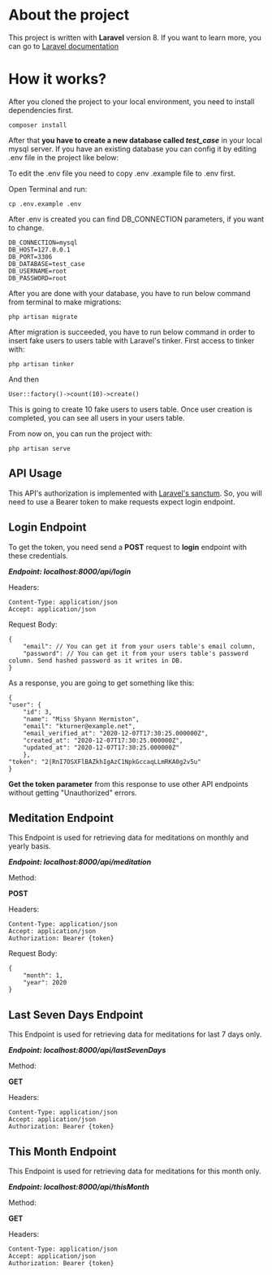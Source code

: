 # About the project

This project is written with **Laravel** version 8. If you want to learn more, you can go to [Laravel documentation](https://laravel.com/docs/8.x)


# How it works?

After you cloned the project to your local environment, you need to install dependencies first. 

    composer install

After that **you have to create a new database called *test_case*** in your local mysql server. If you have an existing database you can config it by editing .env file in the project like below:

To edit the .env file you need to copy .env .example file to .env first.

Open Terminal and run:

    cp .env.example .env

After .env is created you can find DB_CONNECTION parameters, if you want to change.

    DB_CONNECTION=mysql
	DB_HOST=127.0.0.1
	DB_PORT=3306
	DB_DATABASE=test_case
	DB_USERNAME=root
	DB_PASSWORD=root
After you are done with your database, you have to run below command from terminal to make migrations:

    php artisan migrate
After migration is succeeded, you have to run below command in order to insert fake users to users table with Laravel's tinker.
First access to tinker with:

    php artisan tinker

And then

    User::factory()->count(10)->create()

This is going to create 10 fake users to users table.
Once user creation is completed, you can see all users in your users table.

From now on, you can run the project with:

    php artisan serve

## API Usage

This API's authorization is implemented with [Laravel's sanctum](https://laravel.com/docs/8.x/sanctum). So, you will need to use a Bearer token to make requests expect login endpoint.

## Login Endpoint
To get the token, you need send a **POST** request to **login** endpoint with these credentials.

***Endpoint: localhost:8000/api/login***

Headers:

    Content-Type: application/json
    Accept: application/json

Request Body:

    {
        "email": // You can get it from your users table's email column,
        "password": // You can get it from your users table's password column. Send hashed password as it writes in DB.
    }

As a response, you are going to get something like this:

    {
    "user": {
	    "id": 3,
	    "name": "Miss Shyann Hermiston",
	    "email": "kturner@example.net",
	    "email_verified_at": "2020-12-07T17:30:25.000000Z",
	    "created_at": "2020-12-07T17:30:25.000000Z",
	    "updated_at": "2020-12-07T17:30:25.000000Z"
	    },
    "token": "2|RnI7OSXFlBAZkhIgAzC1NpkGccaqLLmRKA0g2v5u"
    }

**Get the token parameter** from this response to use other API endpoints without getting "Unauthorized" errors.

## Meditation Endpoint

This Endpoint is used for retrieving data for meditations on monthly and yearly basis.

***Endpoint: localhost:8000/api/meditation***

Method:

**POST**

Headers:

    Content-Type: application/json
    Accept: application/json
    Authorization: Bearer {token}

Request Body:

    {
        "month": 1,
        "year": 2020
    }
## Last Seven Days Endpoint

This Endpoint is used for retrieving data for meditations for last 7 days only.

***Endpoint: localhost:8000/api/lastSevenDays***

Method:

**GET**

Headers:

    Content-Type: application/json
    Accept: application/json
    Authorization: Bearer {token}
   
## This Month Endpoint

This Endpoint is used for retrieving data for meditations for this month only.

***Endpoint: localhost:8000/api/thisMonth***

Method:

**GET**

Headers:

    Content-Type: application/json
    Accept: application/json
    Authorization: Bearer {token}
